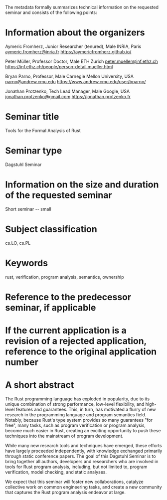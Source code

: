 The metadata formally summarizes technical information on the requested seminar and consists of the following points:

# Information about the organizers

Aymeric Fromherz, Junior Researcher (tenured), Male
INRIA, Paris
aymeric.fromherz@inria.fr
https://aymericfromherz.github.io/
 
Peter Müller, Professor Doctor, Male
ETH Zurich
peter.mueller@inf.ethz.ch
https://inf.ethz.ch/people/person-detail.mueller.html

Bryan Parno, Professor, Male
Carnegie Mellon University, USA
parno@andrew.cmu.edu
https://www.andrew.cmu.edu/user/bparno/

Jonathan Protzenko, Tech Lead Manager, Male
Google, USA
jonathan.protzenko@gmail.com
https://jonathan.protzenko.fr

# Seminar title

Tools for the Formal Analysis of Rust

# Seminar type

Dagstuhl Seminar

# Information on the size and duration of the requested seminar

Short seminar -- small

# Subject classification

cs.LO, cs.PL

# Keywords

rust, verification, program analysis, semantics, ownership

# Reference to the predecessor seminar, if applicable

# If the current application is a revision of a rejected application, reference to the original application number

# A short abstract

The Rust programming language has exploded in popularity,
due to its unique combination of strong performance, low-level flexibility,
and high-level features and guarantees.
This, in turn, has motivated a flurry of new research
in the programming language and program semantics field. Notably,
because Rust's type system provides so many guarantees "for free", many
tasks, such as program verification or program analysis, become much easier in Rust,
creating an exciting opportunity to push these techniques into the mainstream
of program development.

While many new research tools and techniques have emerged, these efforts
have largely proceeded independently, with knowledge exchanged primarily
through static conference papers.
The goal of this Dagstuhl Seminar is to bring together all authors, developers and
researchers who are involved in tools for Rust program analysis, including, but
not limited to, program verification, model checking, and static analyses.

We expect that this seminar will foster new collaborations, catalyze
collective work on common engineering tasks, and create a new community
that captures the Rust program analysis endeavor at large.
